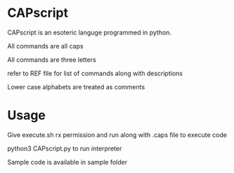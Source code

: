 # CAPscript

CAPscript is an esoteric languge programmed in python.

All commands are all caps

All commands are three letters

refer to REF file for list of commands along with descriptions

Lower case alphabets are treated as comments

# Usage

Give execute.sh rx permission and run along with .caps file to execute code

python3 CAPscript.py to run interpreter

Sample code is available in sample folder
